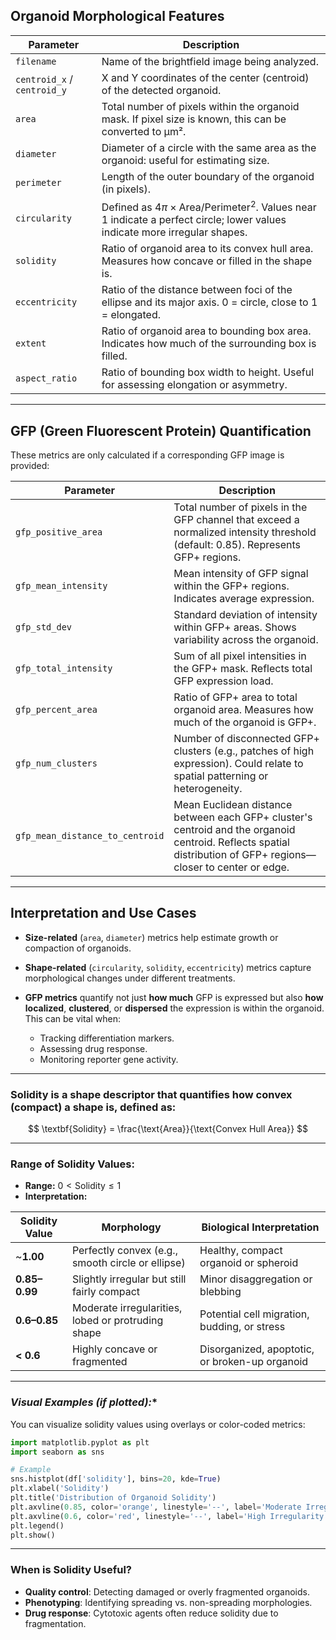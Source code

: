 ## **Organoid Morphological Features**

| Parameter                   | Description                                                                                                                                      |
| --------------------------- | ------------------------------------------------------------------------------------------------------------------------------------------------ |
| `filename`                  | Name of the brightfield image being analyzed.                                                                                                    |
| `centroid_x` / `centroid_y` | X and Y coordinates of the center (centroid) of the detected organoid.                                                                           |
| `area`                      | Total number of pixels within the organoid mask. If pixel size is known, this can be converted to μm².                                           |
| `diameter`                  | Diameter of a circle with the same area as the organoid: useful for estimating size.                                                             |
| `perimeter`                 | Length of the outer boundary of the organoid (in pixels).                                                                                        |
| `circularity`               | Defined as $4\pi \times \text{Area} / \text{Perimeter}^2$. Values near 1 indicate a perfect circle; lower values indicate more irregular shapes. |
| `solidity`                  | Ratio of organoid area to its convex hull area. Measures how concave or filled in the shape is.                                                  |
| `eccentricity`              | Ratio of the distance between foci of the ellipse and its major axis. 0 = circle, close to 1 = elongated.                                        |
| `extent`                    | Ratio of organoid area to bounding box area. Indicates how much of the surrounding box is filled.                                                |
| `aspect_ratio`              | Ratio of bounding box width to height. Useful for assessing elongation or asymmetry.                                                             |

---

## **GFP (Green Fluorescent Protein) Quantification**

These metrics are only calculated if a corresponding GFP image is provided:

| Parameter                       | Description                                                                                                                                                     |
| ------------------------------- | --------------------------------------------------------------------------------------------------------------------------------------------------------------- |
| `gfp_positive_area`             | Total number of pixels in the GFP channel that exceed a normalized intensity threshold (default: 0.85). Represents GFP+ regions.                                |
| `gfp_mean_intensity`            | Mean intensity of GFP signal within the GFP+ regions. Indicates average expression.                                                                             |
| `gfp_std_dev`                   | Standard deviation of intensity within GFP+ areas. Shows variability across the organoid.                                                                       |
| `gfp_total_intensity`           | Sum of all pixel intensities in the GFP+ mask. Reflects total GFP expression load.                                                                              |
| `gfp_percent_area`              | Ratio of GFP+ area to total organoid area. Measures how much of the organoid is GFP+.                                                                           |
| `gfp_num_clusters`              | Number of disconnected GFP+ clusters (e.g., patches of high expression). Could relate to spatial patterning or heterogeneity.                                   |
| `gfp_mean_distance_to_centroid` | Mean Euclidean distance between each GFP+ cluster's centroid and the organoid centroid. Reflects spatial distribution of GFP+ regions—closer to center or edge. |

---

## **Interpretation and Use Cases**

* **Size-related** (`area`, `diameter`) metrics help estimate growth or compaction of organoids.
* **Shape-related** (`circularity`, `solidity`, `eccentricity`) metrics capture morphological changes under different treatments.
* **GFP metrics** quantify not just **how much** GFP is expressed but also **how localized**, **clustered**, or **dispersed** the expression is within the organoid. This can be vital when:

  * Tracking differentiation markers.
  * Assessing drug response.
  * Monitoring reporter gene activity.

---

### Solidity is a shape descriptor that quantifies **how convex (compact) a shape is**, defined as:

$$
\textbf{Solidity} = \frac{\text{Area}}{\text{Convex Hull Area}}
$$

---

### **Range of Solidity Values:**

* **Range:** $0 < \text{Solidity} \leq 1$
* **Interpretation:**

| Solidity Value | Morphology                                         | Biological Interpretation                      |
| -------------- | -------------------------------------------------- | ---------------------------------------------- |
| \~**1.00**     | Perfectly convex (e.g., smooth circle or ellipse)  | Healthy, compact organoid or spheroid          |
| **0.85–0.99**  | Slightly irregular but still fairly compact        | Minor disaggregation or blebbing               |
| **0.6–0.85**   | Moderate irregularities, lobed or protruding shape | Potential cell migration, budding, or stress   |
| **< 0.6**      | Highly concave or fragmented                       | Disorganized, apoptotic, or broken-up organoid |

---

### *Visual Examples (if plotted):**

You can visualize solidity values using overlays or color-coded metrics:

```python
import matplotlib.pyplot as plt
import seaborn as sns

# Example
sns.histplot(df['solidity'], bins=20, kde=True)
plt.xlabel('Solidity')
plt.title('Distribution of Organoid Solidity')
plt.axvline(0.85, color='orange', linestyle='--', label='Moderate Irregularity')
plt.axvline(0.6, color='red', linestyle='--', label='High Irregularity')
plt.legend()
plt.show()
```

---

### **When is Solidity Useful?**

* **Quality control**: Detecting damaged or overly fragmented organoids.
* **Phenotyping**: Identifying spreading vs. non-spreading morphologies.
* **Drug response**: Cytotoxic agents often reduce solidity due to fragmentation.


